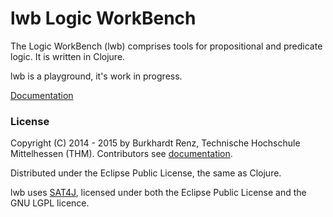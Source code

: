 # lwb Logic WorkBench

The Logic WorkBench (lwb) comprises tools for propositional and
predicate logic. It is written in Clojure.

lwb is a playground, it's work in progress.

[Documentation](https://github.com/esb-dev/lwb/wiki)

### License

Copyright (C) 2014 - 2015 by Burkhardt Renz, Technische Hochschule Mittelhessen (THM).
Contributors see [documentation](https://github.com/esb-dev/lwb/wiki).

Distributed under the Eclipse Public License, the same as Clojure.

lwb uses [SAT4J](http://www.sat4j.org), licensed under both the Eclipse Public License and the 
GNU LGPL licence.
